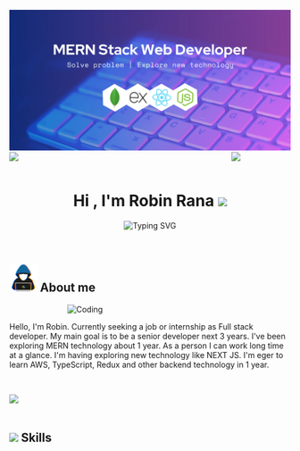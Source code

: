 ![logo](https://raw.githubusercontent.com/mdrobin45/mdrobin45/main/assets/github-banner.webp)
<img align="left" src="https://user-images.githubusercontent.com/65187002/144930161-2f783401-8d27-4fdf-a2f7-cc0ba32f1f1f.gif" width="21%" style="display:inline;"><img align="right" src="https://user-images.githubusercontent.com/65187002/144930161-2f783401-8d27-4fdf-a2f7-cc0ba32f1f1f.gif" width="21%" style="display:inline;">

<br>
<h1 align="center"><b>Hi , I'm Robin Rana </b><img src="https://media.giphy.com/media/hvRJCLFzcasrR4ia7z/giphy.gif" width="35"></h1>
<!--  -->
<p align="center">
  <img src="https://readme-typing-svg.demolab.com?font=Fira+Code&pause=1000&color=CB6AFE&random=false&width=435&lines=Seft-Tought+Full+Stack+Developer;Patience+Troubleshooter;Eger+To+Learn+New+Technology" alt="Typing SVG" />
</p>
<br>
	
## <picture><img src = "https://raw.githubusercontent.com/mdrobin45/mdrobin45/main/assets/about_me.gif" width = 50px></picture> **About me**

<img align="right" alt="Coding" width="400" src="https://user-images.githubusercontent.com/74038190/229223263-cf2e4b07-2615-4f87-9c38-e37600f8381a.gif">
<br>
<p>
Hello, I'm Robin. Currently seeking a job or internship as Full stack developer. My main goal is to be a senior developer next 3 years. I've been exploring MERN technology about 1 year. As a person I can work long time at a glance. I'm having exploring new technology like NEXT JS. I'm eger to learn AWS, TypeScript, Redux and other backend technology in 1 year.
</p>

<br>

<img src="https://user-images.githubusercontent.com/73097560/115834477-dbab4500-a447-11eb-908a-139a6edaec5c.gif"><br><br>

## <img src="https://media2.giphy.com/media/QssGEmpkyEOhBCb7e1/giphy.gif?cid=ecf05e47a0n3gi1bfqntqmob8g9aid1oyj2wr3ds3mg700bl&rid=giphy.gif" width ="25"><b> Skills</b>

<br>
